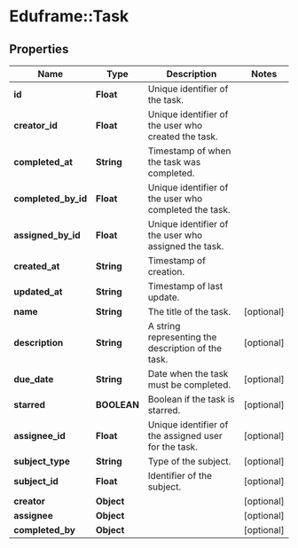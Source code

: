 # Eduframe::Task

## Properties
Name | Type | Description | Notes
------------ | ------------- | ------------- | -------------
**id** | **Float** | Unique identifier of the task. | 
**creator_id** | **Float** | Unique identifier of the user who created the task. | 
**completed_at** | **String** | Timestamp of when the task was completed. | 
**completed_by_id** | **Float** | Unique identifier of the user who completed the task. | 
**assigned_by_id** | **Float** | Unique identifier of the user who assigned the task. | 
**created_at** | **String** | Timestamp of creation. | 
**updated_at** | **String** | Timestamp of last update. | 
**name** | **String** | The title of the task. | [optional] 
**description** | **String** | A string representing the description of the task. | [optional] 
**due_date** | **String** | Date when the task must be completed. | [optional] 
**starred** | **BOOLEAN** | Boolean if the task is starred. | [optional] 
**assignee_id** | **Float** | Unique identifier of the assigned user for the task. | [optional] 
**subject_type** | **String** | Type of the subject. | [optional] 
**subject_id** | **Float** | Identifier of the subject. | [optional] 
**creator** | **Object** |  | [optional] 
**assignee** | **Object** |  | [optional] 
**completed_by** | **Object** |  | [optional] 


